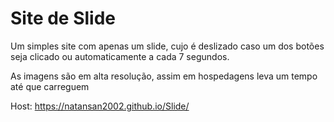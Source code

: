 # Site de Slide
 
 Um simples site com apenas um slide, cujo é deslizado caso um dos botões seja clicado ou automaticamente a cada 7 segundos.
 
 As imagens são em alta resolução, assim em hospedagens leva um tempo até que carreguem 

 Host: https://natansan2002.github.io/Slide/


